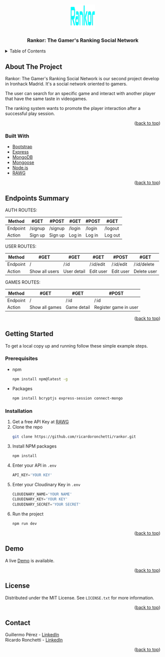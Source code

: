 <div id="top"></div>

<!-- PROJECT LOGO -->
<br />
<div align="center">
    <img src="./public/images/logo.png" alt="Logo" width="80" height="80">
    <h3 align="center">Rankor: The Gamer's Ranking Social Network</h3>
</div>


<!-- TABLE OF CONTENTS -->
<details>
    <summary>Table of Contents</summary>
    <ol>
        <li>
            <a href="#about-the-project">About The Project</a>
            <ul>
                <li><a href="#built-with">Built With</a></li>
            </ul>
        </li>
        <li>
            <a href="#getting-started">Getting Started</a>
            <ul>
                <li><a href="#prerequisites">Prerequisites</a></li>
                <li><a href="#installation">Installation</a></li>
            </ul>
        </li>
        <li><a href="#authors">Authors</a></li>
        <li><a href="#demo">Demo</a></li>
        <li><a href="#license">License</a></li>
        <li><a href="#acknowledgments">Acknowledgments</a></li>
    </ol>
</details>



<!-- ABOUT THE PROJECT -->
## About The Project

Rankor: The Gamer's Ranking Social Network is our second project develop in Ironhack Madrid. It's a social network oriented to gamers.

The user can search for an specific game and interact with another player that have the same taste in videogames.

The ranking system wants to promote the player interaction after a successful play session.

<p align="right">(<a href="#top">back to top</a>)</p>


### Built With

* [Bootstrap](https://getbootstrap.com)
* [Express](https://expressjs.com)
* [MongoDB](https://www.mongodb.com)
* [Mongoose](https://mongoosejs.com)
* [Node.js](https://nodejs.org)
* [RAWG](https://rawg.io)

<p align="right">(<a href="#top">back to top</a>)</p>


<!-- ENDPOINTS -->
## Endpoints Summary
AUTH ROUTES:

| Method   | #GET    | #POST   | #GET   | #POST  | #GET    |
| -------- | ------- | ------- | ------ | ------ | ------- |
| Endpoint | /signup | /signup | /login | /login | /logout |
| Action   | Sign up | Sign up | Log in | Log in | Log out |

USER ROUTES:

| Method   | #GET           | #GET        | #GET      | #POST     | #GET        |
| -------- | -------------- | ----------- | ----------| --------- | ----------- |
| Endpoint | /              | /:id        | /:id/edit | /:id/edit | /:id/delete |
| Action   | Show all users | User detail | Edit user | Edit user | Delete user |

GAMES ROUTES:

| Method   | #GET           | #GET        | #POST                 |
| -------- | -------------- | ----------- | --------------------- |
| Endpoint | /              | /:id        | /:id                  |
| Action   | Show all games | Game detail | Register game in user |

<p align="right">(<a href="#top">back to top</a>)</p>


<!-- GETTING STARTED -->
## Getting Started

To get a local copy up and running follow these simple example steps.

### Prerequisites

* npm
  ```sh
  npm install npm@latest -g
  ```

* Packages
  ```sh
  npm install bcryptjs express-session connect-mongo
  ```

### Installation

1. Get a free API Key at [RAWG](http://rawg.io)
2. Clone the repo
   ```sh
   git clone https://github.com/ricardoronchetti/rankor.git
   ```
3. Install NPM packages
   ```sh
   npm install
   ```
4. Enter your API in `.env`
   ```js
   API_KEY='YOUR KEY'
   ```
5. Enter your Cloudinary Key in `.env`
   ```js
   CLOUDINARY_NAME='YOUR NAME'
   CLOUDINARY_KEY='YOUR KEY'
   CLOUDINARY_SECRET='YOUR SECRET'
   ```   
6. Run the project
   ```js
   npm run dev
   ```

<p align="right">(<a href="#top">back to top</a>)</p>


<!-- DEMO -->
## Demo

A live [Demo](https://ironrankor.herokuapp.com/) is available.

<p align="right">(<a href="#top">back to top</a>)</p>


<!-- LICENSE -->
## License

Distributed under the MIT License. See `LICENSE.txt` for more information.

<p align="right">(<a href="#top">back to top</a>)</p>


<!-- CONTACT -->
## Contact

Guillermo Pérez - [LinkedIn](https://linkedin.com/in/guillermo-perez-fuentes)<br />
Ricardo Ronchetti - [LinkedIn](https://linkedin.com/in/ricardoronchetti)

<p align="right">(<a href="#top">back to top</a>)</p>